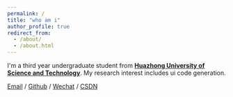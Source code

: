 ```yaml
---
permalink: /
title: "who am i"
author_profile: true
redirect_from: 
  - /about/
  - /about.html
---
```


I'm a third year undergraduate student from [**Huazhong University of Science and Technology**](https://www.hust.edu.cn/). My research interest includes ui code generation.

[Email](guohaowang@hust.edu.cn) / [Github](https://github.com/niuniu0101) / [Wechat](../images/wechat.png) / [CSDN]([wniuniu_-CSDN博客](https://blog.csdn.net/wniuniu_?type=blog))



